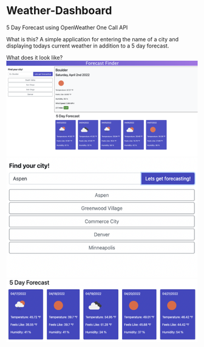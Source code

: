 # Weather-Dashboard
5 Day Forecast using OpenWeather One Call API

What is this?
A simple application for entering the name of a city and displaying todays current weather in addition to a 5 day forecast.

What does it look like?
![Screenshot](./screenshot.png)
![Screenshot](./weather5day.png)
![Screenshot](./weatherSearch.png)